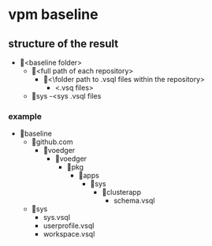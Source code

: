 # vpm baseline

## structure of the result
- 📁\<baseline folder\>
  - 📁\<full path of each repository\>
    - 📁<\folder path to .vsql files within the repository\> 
      - \<.vsq files\>
  - 📁sys
    -\<sys .vsql files
    
### example
- 📁baseline
  - 📁github.com
    - 📁voedger
      - 📁voedger
        - 📁pkg
          - 📁apps
            - 📁sys
              - 📁clusterapp
                - schema.vsql
  - 📁sys
    - sys.vsql
    - userprofile.vsql
    - workspace.vsql
           

